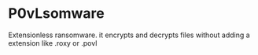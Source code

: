 # P0vLsomware
Extensionless ransomware. it encrypts and decrypts files without adding a extension like .roxy or .povl
